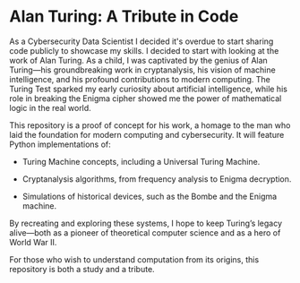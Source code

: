 # Alan Turing: A Tribute in Code
As a Cybersecurity Data Scientist I decided it's overdue to start sharing code publicly to showcase my skills. I decided to start with looking at the work of Alan Turing.  As a child, I was captivated by the genius of Alan Turing—his groundbreaking work in cryptanalysis, his vision of machine intelligence, and his profound contributions to modern computing. The Turing Test sparked my early curiosity about artificial intelligence, while his role in breaking the Enigma cipher showed me the power of mathematical logic in the real world.

This repository is a proof of concept for his work, a homage to the man who laid the foundation for modern computing and cybersecurity. It will feature Python implementations of:

- Turing Machine concepts, including a Universal Turing Machine.

- Cryptanalysis algorithms, from frequency analysis to Enigma decryption.

- Simulations of historical devices, such as the Bombe and the Enigma machine.

By recreating and exploring these systems, I hope to keep Turing’s legacy alive—both as a pioneer of theoretical computer science and as a hero of World War II.

For those who wish to understand computation from its origins, this repository is both a study and a tribute.
